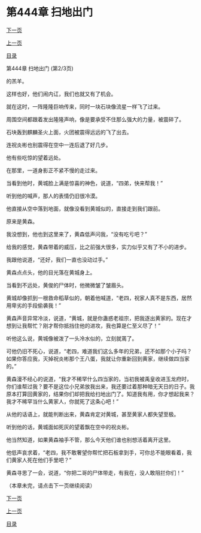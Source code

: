 <h1>第444章   扫地出门</h1>
            <div><p><a href="./1331_%E7%AC%AC444%E7%AB%A0_%E6%89%AB%E5%9C%B0%E5%87%BA%E9%97%A8.md">下一页</a></p><p><a href="./1329_%E7%AC%AC444%E7%AB%A0_%E6%89%AB%E5%9C%B0%E5%87%BA%E9%97%A8.md">上一页</a></p><p><a href="../">目录</a></p></div>
            <div><p>第444章   扫地出门 (第2/3页)</p><p>的羔羊。</p><p>这样也好，他们闹内讧，我们也就又有了机会。</p><p>就在这时，一阵隆隆巨响传来，同时一块石块像流星一样飞了过来。</p><p>周围空间都跟着发出隆隆声响，像是要承受不住那么强大的力量，被震碎了。</p><p>石块轰到麒麟圣火上面，火团被震得远远的飞了出去。</p><p>连祝炎彬也别震得在空中一连后退了好几步。</p><p>他有些吃惊的望着远处。</p><p>在那里，一道身影正不紧不慢的走过来。</p><p>当看到他时，黄城脸上满是惊喜的神色，说道，“四弟，快来帮我！”</p><p>听到他的喊声，那人的表情仍旧很冷漠。</p><p>他直接从空中落到地面，就像没看到黄城似的，直接走到我们跟前。</p><p>原来是黄森。</p><p>我没想到，他也到这里来了，黄森低声问我，“没有吃亏吧？”</p><p>给我的感觉，黄森带着的威压，比之前强大很多，实力似乎又有了不小的进步。</p><p>我跟他说道，“还好，我们一直也没动过手。”</p><p>黄森点点头，他的目光落在黄城身上。</p><p>当看到不远处，黄俊的尸体时，他微微皱了皱眉头。</p><p>黄城却像抓到一根救命稻草似的，朝着他喊道，“老四，祝家人真不是东西，居然用卑劣的手段偷袭我！”</p><p>黄森声音异常冷淡，说道，“黄城，就是你蛊惑老祖宗，把我逐出黄家的。现在才想到让我帮忙？刚才帮你抵挡住他的进攻，我也算是仁至义尽了！”</p><p>听他这么说，黄城像被泼了一头冷水似的，立刻就蔫了。</p><p>可他仍旧不死心，说道，“老四，难道我们这么多年的兄弟，还不如那个小子吗？如果你答应我，灭掉祝炎彬那个王八蛋，我就让你重新回到黄家，继续做四当家的。”</p><p>黄森漫不经心的说道，“我才不稀罕什么四当家的，当初我被禹皇收进玉龙府时，你们谁帮过我？要不是这位小兄弟放我出来，我还要过着那种暗无天日的日子。我原本打算回黄家的，结果你们却把我给扫地出门了。知道我有用，你才想起我来？我才不稀罕当什么黄家人，你就死了这条心吧！”</p><p>从他的话语上，就能判断出来，黄森肯定对黄城，甚至黄家人都失望至极。</p><p>听到他的话，黄城面如死灰的望着飘在空中的祝炎彬。</p><p>他当然知道，如果黄森袖手不管，那么今天他们谁也别想活着离开这里。</p><p>他低声哀求着，“老四，我不敢奢望你帮忙把石板拿到手，可你总不能眼看着，我们黄家人死在他们手里吧？”</p><p>黄森寻思了一会，说道，“你把二哥的尸体带走，有我在，没人敢阻拦你们！”</p><p>（本章未完，请点击下一页继续阅读）</p></div>
            <div><p><a href="./1331_%E7%AC%AC444%E7%AB%A0_%E6%89%AB%E5%9C%B0%E5%87%BA%E9%97%A8.md">下一页</a></p><p><a href="./1329_%E7%AC%AC444%E7%AB%A0_%E6%89%AB%E5%9C%B0%E5%87%BA%E9%97%A8.md">上一页</a></p><p><a href="../">目录</a></p></div>